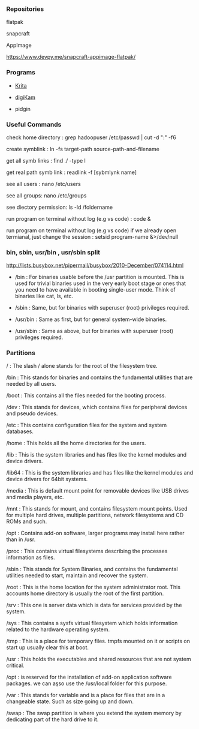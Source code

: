 ### Repositories

flatpak

snapcraft

AppImage

https://www.devpy.me/snapcraft-appimage-flatpak/


### Programs

- [Krita](https://krita.org/en/download/krita-desktop/)

- [digiKam](https://www.digikam.org/download/)

- pidgin


### Useful Commands

check home directory : grep hadoopuser /etc/passwd | cut -d ":" -f6

create symblink : ln -fs target-path source-path-and-filename

get all symb links : find ./ -type l

get real path symb link : readlink -f [sybmlynk name]

see all users : nano /etc/users

see all groups: nano /etc/groups

see diectory permission: ls -ld /foldername

run program on terminal without log (e.g vs code) : code &

run program on terminal without log (e.g vs code) if we already open termianal, just change the session : setsid program-name &>/dev/null


### bin, sbin, usr/bin , usr/sbin split

http://lists.busybox.net/pipermail/busybox/2010-December/074114.html


- /bin : For binaries usable before the /usr partition is mounted. This is used for trivial binaries used in the very early boot stage or ones that you need to have available in booting single-user mode. Think of binaries like cat, ls, etc.

- /sbin : Same, but for binaries with superuser (root) privileges required.

- /usr/bin : Same as first, but for general system-wide binaries.

- /usr/sbin : Same as above, but for binaries with superuser (root) privileges required.







### Partitions

/ :	The slash / alone stands for the root of the filesystem tree.

/bin : 	This stands for binaries and contains the fundamental utilities that are needed by all users.

/boot :	This contains all the files needed for the booting process.

/dev :	This stands for devices, which contains files for peripheral devices and pseudo devices.

/etc :	This contains configuration files for the system and system databases.

/home :	This holds all the home directories for the users.

/lib :	This is the system libraries and has files like the kernel modules and device drivers.

/lib64 : 	This is the system libraries and has files like the kernel modules and device drivers for 64bit systems.

/media :	This is default mount point for removable devices like USB drives and media players, etc.

/mnt :	This stands for mount, and contains filesystem mount points. Used for multiple hard drives, multiple partitions, network filesystems and CD ROMs and such.

/opt :	Contains add-on software, larger programs may install here rather than in /usr.

/proc :	This contains virtual filesystems describing the processes information as files.

/sbin :	This stands for System Binaries, and contains the fundamental utilities needed to start, maintain and recover the system.

/root :	This is the home location for the system administrator root. This accounts home directory is usually the root of the first partition.

/srv :	This one is server data which is data for services provided by the system.

/sys :	This contains a sysfs virtual filesystem which holds information related to the hardware operating system.

/tmp :	This is a place for temporary files. tmpfs mounted on it or scripts on start up usually clear this at boot.

/usr :	This holds the executables and shared resources that are not system critical.

/opt : is reserved for the installation of add-on application software packages. we can aşso use the /usr/local folder for this purpose.

/var :	This stands for variable and is a place for files that are in a changeable state. Such as size going up and down.

/swap :	The swap partition is where you extend the system memory by dedicating part of the hard drive to it.
